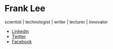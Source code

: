 # Frank Lee

scientist | technologist | writer | lecturer | innovator


- [Linkedin](https://www.linkedin.com/in/drfranknlee)
- [Twitter](https://twitter.com/drfranknlee)
- [Facebook](https://www.facebook.com/drfranknlee)

